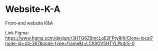 # Website-K-A
Front-end website K&amp;A

Link Figma: https://www.figma.com/design/r3HTG6Z9mcLqE2FPtyRjfI/Clone-local?node-id=44-367&node-type=frame&t=LCh9GV5HTYLPk4rS-0
